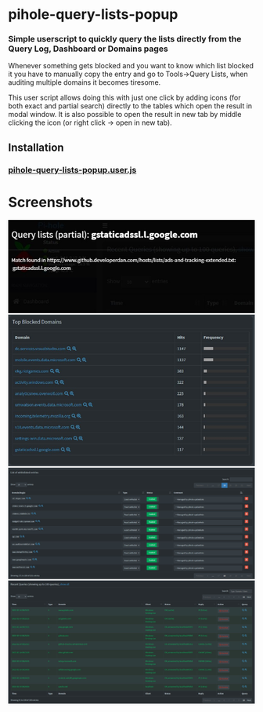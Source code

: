 # pihole-query-lists-popup
### Simple userscript to quickly query the lists directly from the Query Log, Dashboard or Domains pages

Whenever something gets blocked and you want to know which list blocked it you have to manually copy the entry and go to Tools->Query Lists, when auditing multiple domains it becomes tiresome.

This user script allows doing this with just one click by adding icons (for both exact and partial search) directly to the tables which open the result in modal window. It is also possible to open the result in new tab by middle clicking the icon (or right click -> open in new tab).

## Installation

### [pihole-query-lists-popup.user.js](https://github.com/jacklul/pihole-query-lists-popup/blob/master/pihole-query-lists-popup.user.js?raw=true)

# Screenshots

![The popup itself](https://github.com/jacklul/pihole-query-lists-popup/blob/master/screenshots/popup.jpg?raw=true)
![Dashboard page](https://github.com/jacklul/pihole-query-lists-popup/blob/master/screenshots/dashboard.jpg?raw=true)
![Domains page](https://github.com/jacklul/pihole-query-lists-popup/blob/master/screenshots/domains.jpg?raw=true)
![Query logs page](https://github.com/jacklul/pihole-query-lists-popup/blob/master/screenshots/querylog.jpg?raw=true)
